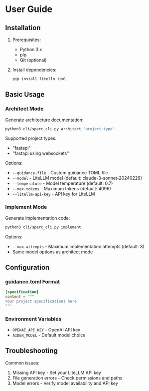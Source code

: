 # User Guide

## Installation

1. Prerequisites:
   - Python 3.x
   - pip
   - Git (optional)

2. Install dependencies:
   ```bash
   pip install litellm toml
   ```

## Basic Usage

### Architect Mode
Generate architecture documentation:
```bash
python3 cli/sparc_cli.py architect "project-type"
```

Supported project types:
- "fastapi"
- "fastapi using websockets"

Options:
- `--guidance-file` - Custom guidance TOML file
- `--model` - LiteLLM model (default: claude-3-sonnet-20240229)
- `--temperature` - Model temperature (default: 0.7)
- `--max-tokens` - Maximum tokens (default: 4096)
- `--litellm-api-key` - API key for LiteLLM

### Implement Mode
Generate implementation code:
```bash
python3 cli/sparc_cli.py implement
```

Options:
- `--max-attempts` - Maximum implementation attempts (default: 3)
- Same model options as architect mode

## Configuration

### guidance.toml Format
```toml
[specification]
content = """
Your project specifications here
"""
```

### Environment Variables
- `OPENAI_API_KEY` - OpenAI API key
- `AIDER_MODEL` - Default model choice

## Troubleshooting

Common issues:
1. Missing API key - Set your LiteLLM API key
2. File generation errors - Check permissions and paths
3. Model errors - Verify model availability and API key

